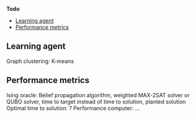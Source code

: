 **Todo**
* [Learning agent](#learning-agent)
* [Performance metrics](#performance-metrics)

Learning agent
--------------
Graph clustering: K-means   


Performance metrics
-------------------
Ising oracle: Belief propagation algorithm, weighted MAX-2SAT solver or QUBO solver, time to target instead of time to solution, planted solution
Optimal time to solution: ?
Performance computer: ...   
